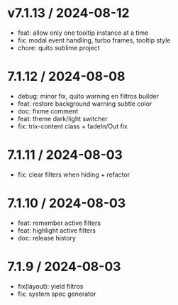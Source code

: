 
v7.1.13 / 2024-08-12
====================

  * feat: allow only one tooltip instance at a time
  * fix: modal event handling, turbo frames, tooltip style
  * chore: quito sublime project

7.1.12 / 2024-08-08
===================

  * debug: minor fix, quito warning en filtros builder
  * feat: restore background warning subtle color
  * doc: fixme comment
  * feat: theme dark/light switcher
  * fix: trix-content class + fadeIn/Out fix

7.1.11 / 2024-08-03
===================

  * fix: clear filters when hiding + refactor

7.1.10 / 2024-08-03
===================

  * feat: remember active filters
  * feat: highlight active filters
  * doc: release history

7.1.9 / 2024-08-03
==================

  * fix(layout): yield filtros
  * fix: system spec generator
